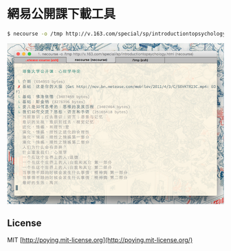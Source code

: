網易公開課下載工具
==================

```bash
$ necourse -o /tmp http://v.163.com/special/sp/introductiontopsychology.html
```

![screenshot](./screenshot.png)

## License

MIT [http://poying.mit-license.org](http://poying.mit-license.org/)
